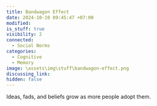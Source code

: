 ```yaml
---
title: Bandwagon Effect
date: 2024-10-10 09:45:47 +07:00
modified: 
is_stuff: true
visibility: 2
connected:
  - Social Norms
categories:
  - Cognitive
  - Memory
image: \assets\img\stuff\bandwagon-effect.png
discussing_link: 
hidden: false
---
```


Ideas, fads, and beliefs grow as more people adopt them.